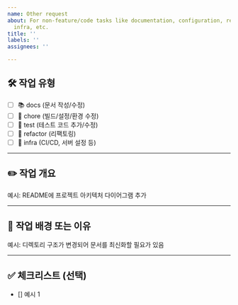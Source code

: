 ```yaml
---
name: Other request
about: For non-feature/code tasks like documentation, configuration, refactoring,
  infra, etc.
title: ''
labels: ''
assignees: ''

---
```


## 🛠 작업 유형
<!-- 해당 이슈의 작업 유형을 선택해주세요. -->
- [ ] 📚 docs (문서 작성/수정)
- [ ] 🔧 chore (빌드/설정/환경 수정)
- [ ] 🧪 test (테스트 코드 추가/수정)
- [ ] 🧹 refactor (리팩토링)
- [ ] 🧱 infra (CI/CD, 서버 설정 등)

---

## ✏️ 작업 개요
<!-- 어떤 작업을 할 예정인지 간단하게 작성해주세요. -->

예시: README에 프로젝트 아키텍처 다이어그램 추가

---

## 📌 작업 배경 또는 이유
<!-- 왜 이 작업이 필요한지 간단히 작성해주세요. -->

예시: 디렉토리 구조가 변경되어 문서를 최신화할 필요가 있음

---

## ✅ 체크리스트 (선택)
<!-- 작업해야 할 세부 항목이 있다면 아래에 작성해주세요. -->
- [] 예시 1

